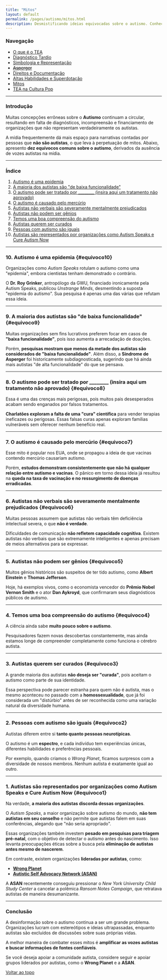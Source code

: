 ```yaml
---
title: "Mitos"
layout: default
permalink: /pages/autismo/mitos.html
description: Desmistificando ideias equivocadas sobre o autismo. Conheça e confronte os principais mitos sobre o TEA com base na perspectiva autista.
---
```


### Navegação

- [O que é o TEA](/pages/autismo/autismo.html)
- [Diagnóstico Tardio](/pages/autismo/teadultos.html)
- [Simbologia e Representação](/pages/autismo/identificadao.html)
- [~~Asperger~~](/pages/autismo/asperger.html)
- [Direitos e Documentação](/pages/autismo/direitos.html)
- [Altas Habilidades e Superdotação](/pages/autismo/habilidades.html)
- [Mitos](/pages/autismo/mitos.html)
- [TEA na Cultura Pop](/pages/autismo/namidia.html)

---

### Introdução

Muitas concepções errôneas sobre o **Autismo** continuam a circular, resultando em falta de diagnósticos, incompreensão e financiamento de organizações que não representam verdadeiramente os autistas.

A mídia frequentemente dá mais espaço para narrativas contadas por pessoas que **não são autistas**, o que leva à perpetuação de mitos. Abaixo, apresento **dez equívocos comuns sobre o autismo**, derivados da ausência de vozes autistas na mídia.

---

### Índice

1. [Autismo é uma epidemia](#equivoco10)  
2. [A maioria dos autistas são "de baixa funcionalidade"](#equivoco9)  
3. [O autismo pode ser tratado por ________ (insira aqui um tratamento não aprovado)](#equivoco8)  
4. [O autismo é causado pelo mercúrio](#equivoco7)  
5. [Autistas não verbais são severamente mentalmente prejudicados](#equivoco6)  
6. [Autistas não podem ser gênios](#equivoco5)  
7. [Temos uma boa compreensão do autismo](#equivoco4)  
8. [Autistas querem ser curados](#equivoco3)  
9. [Pessoas com autismo são iguais](#equivoco2)  
10. [Autistas são representados por organizações como Autism Speaks e Cure Autism Now](#equivoco1)  

---

### 10. Autismo é uma epidemia {#equivoco10}

Organizações como *Autism Speaks* rotulam o autismo como uma "epidemia", embora cientistas tenham demonstrado o contrário.

O **Dr. Roy Grinker**, antropólogo da GWU, financiado ironicamente pela Autism Speaks, publicou *Unstrange Minds*, desmentindo a suposta "epidemia do autismo". Sua pesquisa é apenas uma das várias que refutam essa ideia.

---

### 9. A maioria dos autistas são "de baixa funcionalidade" {#equivoco9}

Muitas organizações sem fins lucrativos preferem focar em casos de **"baixa funcionalidade"**, pois isso aumenta a arrecadação de doações.

Porém, **pesquisas mostram que menos da metade dos autistas são considerados de "baixa funcionalidade"**. Além disso, a **Síndrome de Asperger** foi historicamente subdiagnosticada, sugerindo que há ainda mais autistas "de alta funcionalidade" do que se pensava.

---

### 8. O autismo pode ser tratado por ________ (insira aqui um tratamento não aprovado) {#equivoco8}

Essa é uma das crenças mais perigosas, pois muitos pais desesperados acabam sendo enganados por falsos tratamentos.

**Charlatões exploram a falta de uma "cura" científica** para vender terapias ineficazes ou perigosas. Essas falsas curas apenas exploram famílias vulneráveis sem oferecer nenhum benefício real.

---

### 7. O autismo é causado pelo mercúrio {#equivoco7}

Esse mito é popular nos EUA, onde se propagou a ideia de que vacinas contendo mercúrio causariam autismo.

Porém, **estudos demonstram consistentemente que não há qualquer relação entre autismo e vacinas**. O pânico em torno dessa ideia já resultou na **queda na taxa de vacinação e no ressurgimento de doenças erradicadas**.

---

### 6. Autistas não verbais são severamente mentalmente prejudicados {#equivoco6}

Muitas pessoas assumem que autistas não verbais têm deficiência intelectual severa, o que **não é verdade**.

Dificuldades de comunicação **não refletem capacidade cognitiva**. Existem autistas não verbais que são extremamente inteligentes e apenas precisam de meios alternativos para se expressar.

---

### 5. Autistas não podem ser gênios {#equivoco5}

Muitos gênios históricos são suspeitos de ter tido autismo, como **Albert Einstein** e **Thomas Jefferson**.

Hoje, há exemplos vivos, como o economista vencedor do **Prêmio Nobel Vernon Smith** e o ator **Dan Aykroyd**, que confirmaram seus diagnósticos públicos de autismo.

---

### 4. Temos uma boa compreensão do autismo {#equivoco4}

A ciência ainda sabe **muito pouco sobre o autismo**.

Pesquisadores fazem novas descobertas constantemente, mas ainda estamos longe de compreender completamente como funciona o cérebro autista.

---

### 3. Autistas querem ser curados {#equivoco3}

A grande maioria dos autistas **não deseja ser "curada"**, pois aceitam o autismo como parte de sua identidade.

Essa perspectiva pode parecer estranha para quem não é autista, mas o mesmo aconteceu no passado com a **homossexualidade**, que já foi considerada um "distúrbio" antes de ser reconhecida como uma variação natural da diversidade humana.

---

### 2. Pessoas com autismo são iguais {#equivoco2}

Autistas diferem entre si **tanto quanto pessoas neurotípicas**.

O autismo é um **espectro**, e cada indivíduo tem experiências únicas, diferentes habilidades e preferências pessoais.

Por exemplo, quando criamos o *Wrong Planet*, ficamos surpresos com a diversidade de nossos membros. Nenhum autista é exatamente igual ao outro.

---

### 1. Autistas são representados por organizações como Autism Speaks e Cure Autism Now {#equivoco1}

Na verdade, **a maioria dos autistas discorda dessas organizações**.

O *Autism Speaks*, a maior organização sobre autismo do mundo, **não tem autistas em seu conselho** e não permite que autistas falem em suas conferências, alegando que "não seria apropriado".

Essas organizações também investem **pesado em pesquisas para triagem pré-natal**, com o objetivo de detectar o autismo antes do nascimento. Isso levanta preocupações éticas sobre a busca pela **eliminação de autistas antes mesmo de nascerem**.

Em contraste, existem organizações **lideradas por autistas**, como:

- **[Wrong Planet](https://wrongplanet.net/)**  
- **[Autistic Self Advocacy Network (ASAN)](https://autisticadvocacy.org/)**  

A **ASAN** recentemente conseguiu pressionar o *New York University Child Study Center* a cancelar a polêmica *Ransom Notes Campaign*, que retratava autistas de maneira desumanizante.

---

### Conclusão

A desinformação sobre o autismo continua a ser um grande problema. Organizações lucram com estereótipos e ideias ultrapassadas, enquanto autistas são excluídos de discussões sobre suas próprias vidas.

A melhor maneira de combater esses mitos é **amplificar as vozes autistas e buscar informações de fontes confiáveis**.

Se você deseja apoiar a comunidade autista, considere seguir e apoiar grupos liderados por autistas, como o **Wrong Planet** e a **ASAN**.

[Voltar ao topo](#top)
